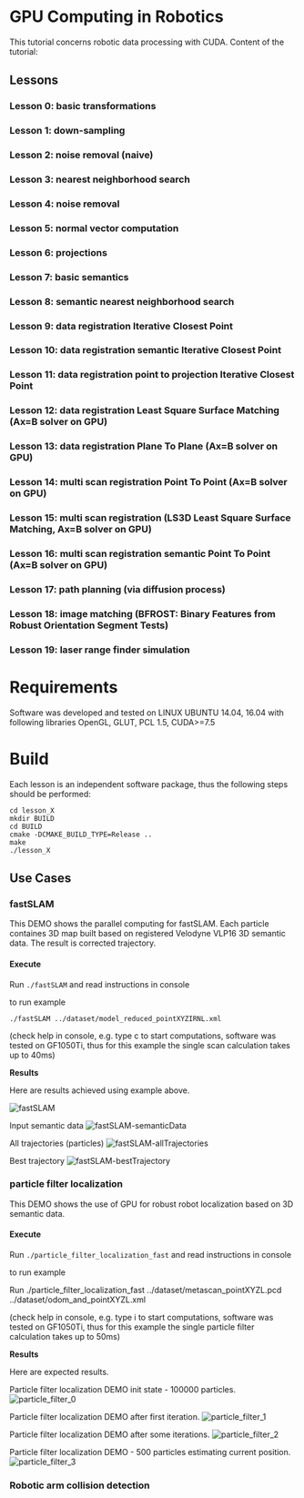 # GPU Computing in Robotics

This tutorial concerns robotic data processing with CUDA. 
Content of the tutorial:

## Lessons

### Lesson 0: basic transformations

### Lesson 1: down-sampling

### Lesson 2: noise removal (naive)

### Lesson 3: nearest neighborhood search

### Lesson 4: noise removal

### Lesson 5: normal vector computation

### Lesson 6: projections

### Lesson 7: basic semantics

### Lesson 8: semantic nearest neighborhood search

### Lesson 9: data registration Iterative Closest Point

### Lesson 10: data registration semantic Iterative Closest Point

### Lesson 11: data registration point to projection Iterative Closest Point

### Lesson 12: data registration Least Square Surface Matching (Ax=B solver on GPU)

### Lesson 13: data registration Plane To Plane (Ax=B solver on GPU)

### Lesson 14: multi scan registration Point To Point (Ax=B solver on GPU)

### Lesson 15: multi scan registration (LS3D Least Square Surface Matching, Ax=B solver on GPU)

### Lesson 16: multi scan registration semantic Point To Point (Ax=B solver on GPU)

### Lesson 17: path planning (via diffusion process)

### Lesson 18: image matching (BFROST: Binary Features from Robust Orientation Segment Tests)

### Lesson 19: laser range finder simulation

# Requirements

Software was developed and tested on LINUX UBUNTU 14.04, 16.04 with following libraries
OpenGL, GLUT, PCL 1.5, CUDA>=7.5

# Build
Each lesson is an independent software package, thus the following steps should be performed:
```
cd lesson_X
mkdir BUILD
cd BUILD
cmake -DCMAKE_BUILD_TYPE=Release ..
make
./lesson_X
```
## Use Cases

### fastSLAM
This DEMO shows the parallel computing for fastSLAM. Each particle containes 3D map built based on registered Velodyne VLP16 3D semantic data. The result is corrected trajectory.

#### Execute

Run `./fastSLAM` and read instructions in console


to run example
```
./fastSLAM ../dataset/model_reduced_pointXYZIRNL.xml
```
(check help in console, e.g. type c to start computations, software was tested on GF1050Ti, thus for this example the single scan calculation takes up to 40ms)

**Results**

Here are results achieved using example above.

![fastSLAM](images/fastSLAM.jpg)

Input semantic data
![fastSLAM-semanticData](images/fastSLAM-semanticData.png)

All trajectories (particles)
![fastSLAM-allTrajectories](images/fastSLAM-allTrajectories.png)

Best trajectory
![fastSLAM-bestTrajectory](images/fastSLAM-bestTrajectory.png)

### particle filter localization
This DEMO shows the use of GPU for robust robot localization based on 3D semantic data.

#### Execute

Run `./particle_filter_localization_fast` and read instructions in console

to run example

Run ./particle_filter_localization_fast ../dataset/metascan_pointXYZL.pcd ../dataset/odom_and_pointXYZL.xml

(check help in console, e.g. type i to start computations, software was tested on GF1050Ti, thus for this example the single particle filter calculation takes up to 50ms)

**Results**

Here are expected results.

Particle filter localization DEMO init state - 100000 particles.
![particle_filter_0](images/particle_filter_0.png)

Particle filter localization DEMO after first iteration.
![particle_filter_1](images/particle_filter_1.png)

Particle filter localization DEMO after some iterations.
![particle_filter_2](images/particle_filter_2.png)

Particle filter localization DEMO - 500 particles estimating current position.
![particle_filter_3](images/particle_filter_3.png)


### Robotic arm collision detection

